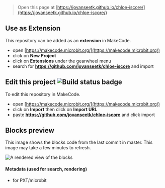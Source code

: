 
> Open this page at [https://jovanseetk.github.io/chloe-iscore/](https://jovanseetk.github.io/chloe-iscore/)

## Use as Extension

This repository can be added as an **extension** in MakeCode.

* open [https://makecode.microbit.org/](https://makecode.microbit.org/)
* click on **New Project**
* click on **Extensions** under the gearwheel menu
* search for **https://github.com/jovanseetk/chloe-iscore** and import

## Edit this project ![Build status badge](https://github.com/jovanseetk/chloe-iscore/workflows/MakeCode/badge.svg)

To edit this repository in MakeCode.

* open [https://makecode.microbit.org/](https://makecode.microbit.org/)
* click on **Import** then click on **Import URL**
* paste **https://github.com/jovanseetk/chloe-iscore** and click import

## Blocks preview

This image shows the blocks code from the last commit in master.
This image may take a few minutes to refresh.

![A rendered view of the blocks](https://github.com/jovanseetk/chloe-iscore/raw/master/.github/makecode/blocks.png)

#### Metadata (used for search, rendering)

* for PXT/microbit
<script src="https://makecode.com/gh-pages-embed.js"></script><script>makeCodeRender("{{ site.makecode.home_url }}", "{{ site.github.owner_name }}/{{ site.github.repository_name }}");</script>
